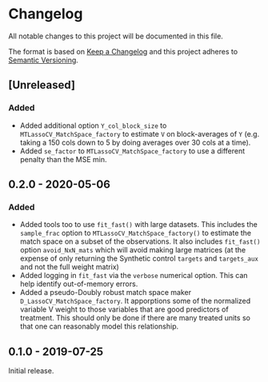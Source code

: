# Changelog
All notable changes to this project will be documented in this file.

The format is based on [Keep a Changelog](http://keepachangelog.com/en/1.0.0/)
and this project adheres to [Semantic Versioning](http://semver.org/spec/v2.0.0.html).

<!-- Separate headings for Added/Changed/Removed/Fixed/Deprecated/Security -->
## [Unreleased]
### Added
- Added additional option `Y_col_block_size` to `MTLassoCV_MatchSpace_factory` to estimate `V` on block-averages of `Y` (e.g. taking a 150 cols down to 5 by doing averages over 30 cols at a time).
- Added `se_factor` to `MTLassoCV_MatchSpace_factory` to use a different penalty than the MSE min.

## 0.2.0 - 2020-05-06
### Added
- Added tools too to use `fit_fast()` with large datasets. This includes the `sample_frac` option to  `MTLassoCV_MatchSpace_factory()` to estimate the match space on a subset of the observations. It also includes `fit_fast()` option `avoid_NxN_mats` which will avoid making large matrices (at the expense of only returning the Synthetic control `targets` and `targets_aux` and not the full weight matrix)
- Added logging in `fit_fast` via the `verbose` numerical option. This can help identify out-of-memory errors.
- Added a pseudo-Doubly robust match space maker `D_LassoCV_MatchSpace_factory`. It apporptions some of the normalized variable V weight to those variables that are good predictors of treatment. This should only be done if there are many treated units so that one can reasonably model this relationship. 


## 0.1.0 - 2019-07-25
Initial release.

<!--[Unreleased]: Get compare link for Github. For VSTS it's https://econpricingengine.visualstudio.com/_git/PricingEngine/branches?baseVersion=GTv2.1.0&targetVersion=GBmaster&_a=commits >
